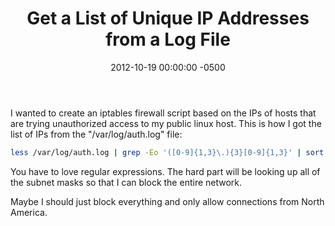 ﻿---
title:  Get a List of Unique IP Addresses from a Log File
date:   2012-10-19 00:00:00 -0500
categories: IT
---

I wanted to create an iptables firewall script based on the IPs of hosts that are trying unauthorized access to my public linux host. This is how I got the list of IPs from the "/var/log/auth.log" file:

```bash
less /var/log/auth.log | grep -Eo '([0-9]{1,3}\.){3}[0-9]{1,3}' | sort | uniq
```

You have to love regular expressions. The hard part will be looking up all of the subnet masks so that I can block the entire network.

Maybe I should just block everything and only allow connections from North America.
